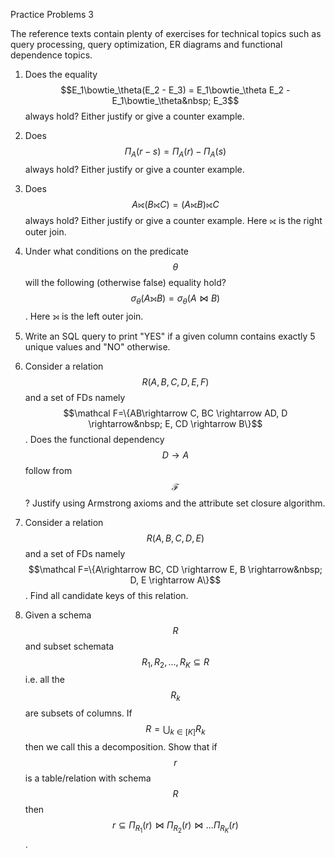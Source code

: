 Practice Problems 3

The reference texts contain plenty of exercises for technical topics such as query processing, query optimization, ER diagrams and functional dependence topics.

1. Does the equality $$E_1\bowtie_\theta(E_2 - E_3) = E_1\bowtie_\theta E_2 - E_1\bowtie_\theta&nbsp; E_3$$ always hold? Either justify or give a counter example.

2. Does $$\Pi_A(r - s) = \Pi_A(r) - \Pi_A(s)$$ always hold? Either justify or give a counter example.

3. Does $$A ⟖ (B ⟖ C ) = (A ⟖ B) ⟖ C $$ always hold? Either justify or give a counter example. Here ⟖ is the right outer join.

4. Under what conditions on the predicate $$\theta$$ will the following (otherwise false) equality hold? $$\sigma_\theta(A ⟕ B) = \sigma_\theta(A \bowtie B)$$. Here ⟕ is the left outer join.

5. Write an SQL query to print "YES" if a given column contains exactly 5 unique values and "NO" otherwise.

6. Consider a relation $$R(A,B,C,D,E,F)$$ and a set of FDs namely $$\mathcal F=\{AB\rightarrow C, BC \rightarrow AD, D \rightarrow&nbsp; E, CD \rightarrow B\}$$. Does the functional dependency $$D \rightarrow A$$ follow from $$\mathcal F$$? Justify using Armstrong axioms and the attribute set closure algorithm.

7. Consider a relation $$R(A,B,C,D,E)$$ and a set of FDs namely $$\mathcal F=\{A\rightarrow BC, CD \rightarrow E, B \rightarrow&nbsp; D, E \rightarrow A\}$$. Find all candidate keys of this relation.

8. Given a schema $$R$$ and subset schemata $$R_1,R_2,\ldots,R_K \subseteq R$$ i.e. all the $$R_k$$ are subsets of columns. If $$R = \bigcup_{k\in [K]}R_k$$ then we call this a decomposition. Show that if $$r$$ is a table/relation with schema $$R$$ then $$r \subseteq \Pi_{R_1}(r) \bowtie \Pi_{R_2}(r) \bowtie \ldots \Pi_{R_K}(r)$$.
